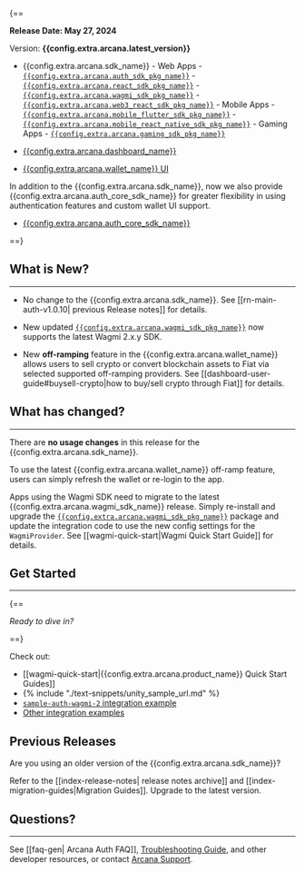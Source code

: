 {==

**Release Date: May 27, 2024**  

Version: **{{config.extra.arcana.latest_version}}**

* {{config.extra.arcana.sdk_name}} 
      - Web Apps 
        - [`{{config.extra.arcana.auth_sdk_pkg_name}}`](https://www.npmjs.com/package/@arcana/auth) 
        - [`{{config.extra.arcana.react_sdk_pkg_name}}`](https://www.npmjs.com/package/@arcana/auth-react)
        - [`{{config.extra.arcana.wagmi_sdk_pkg_name}}`](https://www.npmjs.com/package/@arcana/auth-wagmi) 
        - [`{{config.extra.arcana.web3_react_sdk_pkg_name}}`](https://www.npmjs.com/package/@arcana/auth-web3-react)
      - Mobile Apps
        - [`{{config.extra.arcana.mobile_flutter_sdk_pkg_name}}`](https://pub.dev/packages/arcana_auth_flutter)
        - [`{{config.extra.arcana.mobile_react_native_sdk_pkg_name}}`](https://www.npmjs.com/package/@arcana/auth-react-native)
      - Gaming Apps
        - [`{{config.extra.arcana.gaming_sdk_pkg_name}}`](https://npm-registry.arcana.network/)

* [{{config.extra.arcana.dashboard_name}}](https://dashboard.arcana.network/)

* [{{config.extra.arcana.wallet_name}} UI](https://github.com/arcana-network/wallet-ui)

In addition to the {{config.extra.arcana.sdk_name}}, now we also provide {{config.extra.arcana.auth_core_sdk_name}} for greater flexibility in using authentication features and custom wallet UI support.

* [{{config.extra.arcana.auth_core_sdk_name}}](https://www.npmjs.com/package/@arcana/auth-core)

==}


## What is New?

---
 
* No change to the {{config.extra.arcana.sdk_name}}. See [[rn-main-auth-v1.0.10| previous Release notes]] for details.

* New updated [`{{config.extra.arcana.wagmi_sdk_pkg_name}}`](https://www.npmjs.com/package/@arcana/auth-wagmi) now supports the latest Wagmi 2.x.y SDK.

* New **off-ramping** feature in the {{config.extra.arcana.wallet_name}} allows users to sell crypto or convert blockchain assets to Fiat via selected supported off-ramping providers. See [[dashboard-user-guide#buysell-crypto|how to buy/sell crypto through Fiat]] for details.

## What has changed?

---

There are **no usage changes** in this release for the {{config.extra.arcana.sdk_name}}. 

To use the latest {{config.extra.arcana.wallet_name}} off-ramp feature, users can simply refresh the wallet or re-login to the app. 

Apps using the Wagmi SDK need to migrate to the latest {{config.extra.arcana.wagmi_sdk_name}} release. Simply re-install and upgrade the [`{{config.extra.arcana.wagmi_sdk_pkg_name}}`](https://www.npmjs.com/package/@arcana/auth-wagmi) package and update the integration code to use the new config settings for the `WagmiProvider`. See [[wagmi-quick-start|Wagmi Quick Start Guide]] for details.

## Get Started

---

{==

*Ready to dive in?* 

==}

Check out:

* [[wagmi-quick-start|{{config.extra.arcana.product_name}} Quick Start Guides]]
* {% include "./text-snippets/unity_sample_url.md" %} 
* [`sample-auth-wagmi-2` integration example](https://github.com/arcana-network/auth-examples)
* [Other integration examples](https://github.com/arcana-network/auth-examples)

## Previous Releases

Are you using an older version of the {{config.extra.arcana.sdk_name}}?

Refer to the [[index-release-notes| release notes archive]] and [[index-migration-guides|Migration Guides]]. Upgrade to the latest version.

## Questions? 

---

See [[faq-gen| Arcana Auth FAQ]], [Troubleshooting Guide]({{page.meta.arcana.root_rel_path}}/troubleshooting.md), and other developer resources, or contact [Arcana Support]({{page.meta.arcana.root_rel_path}}/support/index.md).